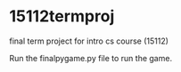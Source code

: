 # 15112termproj
final term project for intro cs course (15112)

Run the finalpygame.py file to run the game.
